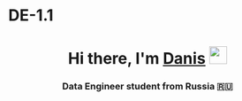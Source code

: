 # DE-1.1
<h1 align="center">Hi there, I'm <a href="https://daniilshat.ru/" target="_blank">Danis</a> 
<img src="https://github.com/blackcater/blackcater/raw/main/images/Hi.gif" height="32"/></h1>
<h3 align="center">Data Engineer student from Russia 🇷🇺</h3>